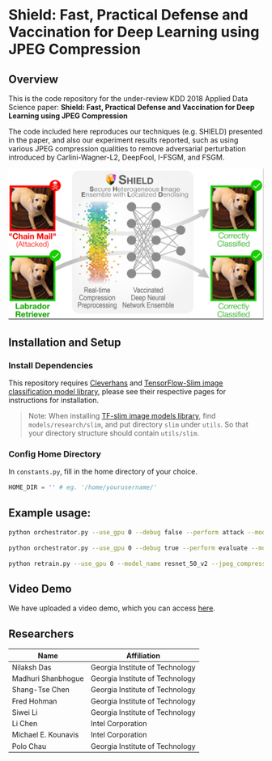# Shield: Fast, Practical Defense and Vaccination for Deep Learning using JPEG Compression

## Overview

This is the code repository for the under-review KDD 2018 Applied Data Science paper: **Shield: Fast, Practical Defense and Vaccination for Deep Learning using JPEG Compression**

The code included here reproduces our techniques (e.g. SHIELD) presented in the paper, and also our experiment results reported, such as using various JPEG compression qualities to remove adversarial perturbation introduced by Carlini-Wagner-L2, DeepFool, I-FSGM, and FSGM.

![figure1](fig1.png)

## Installation and Setup

### Install Dependencies

This repository requires [Cleverhans](https://github.com/tensorflow/cleverhans) and [TensorFlow-Slim image classification model library](https://github.com/tensorflow/models/tree/master/research/slim), please see their respective pages for instructions for installation.

> Note: When installing [TF-slim image models library](https://github.com/tensorflow/models/tree/master/research/slim), find `models/research/slim`, and put directory `slim` under `utils`. So that your directory structure should contain `utils/slim`.

### Config Home Directory

In `constants.py`, fill in the home directory of your choice.

```python
HOME_DIR = '' # eg. '/home/yourusername/'
```

## Example usage:

```bash
python orchestrator.py --use_gpu 0 --debug false --perform attack --models resnet_50_v2 --attacks fgsm,df
```

```bash
python orchestrator.py --use_gpu 0 --debug true --perform evaluate --models resnet_50_v2 --checkpoint_paths /home/.../model.ckpt --attacks fgsm --defenses jpeg --attack_ablations '{"fgsm": [{"ord": Infinity, "eps": 2}]}' --defense_ablations '{"jpeg": [{"quality": 60}]}'
```

```bash
python retrain.py --use_gpu 0 --model_name resnet_50_v2 --jpeg_compression_quality 90
```

## Video Demo

We have uploaded a video demo, which you can access [here](https://youtu.be/W119nXS4xGE).

## Researchers

|  Name                 | Affiliation                     |
|-----------------------|---------------------------------|
| Nilaksh Das           | Georgia Institute of Technology |
| Madhuri Shanbhogue    | Georgia Institute of Technology |
| Shang-Tse Chen        | Georgia Institute of Technology |
| Fred Hohman           | Georgia Institute of Technology |
| Siwei Li              | Georgia Institute of Technology |
| Li Chen               | Intel Corporation               |
| Michael E. Kounavis   | Intel Corporation               |
| Polo Chau             | Georgia Institute of Technology |
